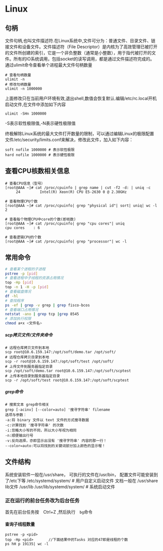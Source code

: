 # Linux


## 句柄
文件句柄,也叫文件描述符.在Linux系统中,文件可分为：普通文件、目录文件、链接文件和设备文件。文件描述符（File Descriptor）是内核为了高效管理已被打开的文件所创建的索引，它是一个非负整数（通常是小整数），用于指代被打开的文件。所有的IO系统调用，包括socket的读写调用，都是通过文件描述符完成的。
通过ulimit命令查看单个进程最大文件句柄数量

```
# 查看句柄数量
ulimit -n
# 修改句柄数量
ulimit -n 1000000
```
上面修改只在当前用户环境有效,退出shell,数值会恢复默认.编辑/etc/rc.local开机启动文件,在文件中添加如下内容
```
ulimit -SHn 1000000
```
-S表示软性极限值,-N表示硬性极限值

终极解除Linux系统的最大文件打开数量的限制，可以通过编辑Linux的极限配置文件/etc/security/limits.conf来解决，修改此文件，加入如下内容：
```
soft nofile 1000000 # 表示软性极限
hard nofile 1000000 # 表示硬性极限
```

## 查看CPU核数相关信息

```shell
# 查看CPU信息（型号）
[root@AAA ~]# cat /proc/cpuinfo | grep name | cut -f2 -d: | uniq -c
     24         Intel(R) Xeon(R) CPU E5-2630 0 @ 2.30GHz
 
# 查看物理CPU个数
[root@AAA ~]# cat /proc/cpuinfo| grep "physical id"| sort| uniq| wc -l
2

# 查看每个物理CPU中core的个数(即核数)
[root@AAA ~]# cat /proc/cpuinfo| grep "cpu cores"| uniq
cpu cores    : 6

# 查看逻辑CPU的个数
[root@AAA ~]# cat /proc/cpuinfo| grep "processor"| wc -l

```

## 常用命令

```bash
# 查看某个进程的子进程
pstree -p [pid]
# 查看进程中子线程的资源占用情况
top -Hp [pid]
top -n 1 -H -p [pid]
# 查看磁盘情况
df -hl
# 查找程序
ps -ef | grep -v grep | grep fisco-bcos
# 查看端口占用情况
netstat -ano | grep tcp |grep 8545
# 添加执行权限
chmod a+x <文件名>
```

##### scp拷贝文件/文件夹命令

```shell
# 远程仓库拷贝文件到本地
scp root@10.6.159.147:/opt/soft/demo.tar /opt/soft/
# 远程仓库拷贝目录到本地
scp -r root@10.6.159.147:/opt/soft/test /opt/soft/
# 上传文件到服务器指定目录
scp /opt/soft/demo.tar root@10.6.159.147:/opt/soft/scptest
# 上传本地目录到服务器指定目录
scp -r /opt/soft/test root@10.6.159.147:/opt/soft/scptest
```

##### grep命令

```shell
# 搜索文本 grep命令相关
grep [-acinv] [--color=auto] '搜寻字符串' filename
选项与参数：
-a:将 binary 文件以 text 文件的方式搜寻数据
-c:计算找到 '搜寻字符串' 的次数
-i:忽略大小写的不同，所以大小写视为相同
-n:顺便输出行号
-v:反向选择，亦即显示出没有 '搜寻字符串' 内容的那一行！
--color=auto:可以将找到的关键词部分加上颜色的显示喔！
```



## 文件结构

系统安装软件一般在/usr/share，
可执行的文件在/usr/bin，
配置文件可能安装到了/etc下等
	/etc/systemd/system/  # 用户自定义启动文件
文档一般在 /usr/share
lib文件 /usr/lib
	/usr/lib/systemd/system/  # 系统启动文件

### 正在运行的前台任务改为后台任务

首先在前台任务按　Ctrl+Z ,然后执行　```bg```命令

#### 查询子线程数量

```shell
pstree -p <pid>
top -Hp <pid>       //下面结果中的Tasks 对应的47即是线程的个数
ps hH p 19135| wc -l
```